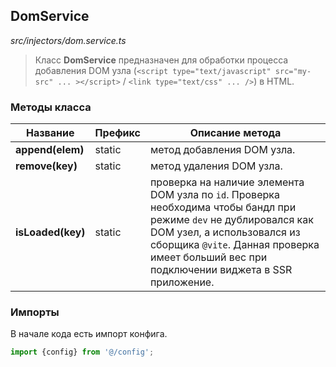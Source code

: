 ## DomService

_src/injectors/dom.service.ts_

> Класс **DomService** предназначен для обработки процесса добавления DOM узла (`<script type="text/javascript" src="my-src" ... ></script>` / `<link type="text/css" ... />`) в HTML.

### Методы класса

| Название           | Префикс | Описание метода                                                                                                                                                                                                                                |
|--------------------|---------|------------------------------------------------------------------------------------------------------------------------------------------------------------------------------------------------------------------------------------------------|
| **append(elem)**   | static  | метод добавления DOM узла.                                                                                                                                                                                                                     |
| **remove(key)**    | static  | метод удаления DOM узла.                                                                                                                                                                                                                       |
| **isLoaded(key)**  | static  | проверка на наличие элемента DOM узла по `id`. Проверка необходима чтобы бандл при режиме `dev` не дублировался как DOM узел, а использовался из сборщика `@vite`. Данная проверка имеет больший вес при подключении виджета в SSR приложение. |


### Импорты

В начале кода есть импорт конфига.

```ts
import {config} from '@/config';
```
